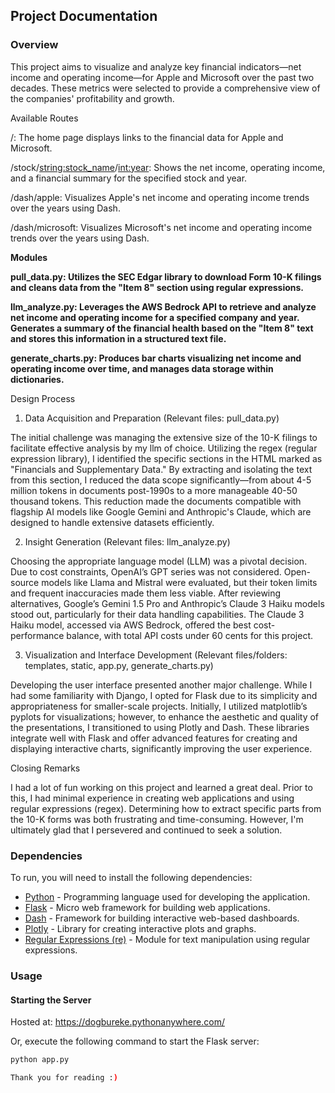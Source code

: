 ## Project Documentation

### Overview

This project aims to visualize and analyze key financial indicators—net income and operating income—for Apple and Microsoft over the past two decades. These metrics were selected to provide a comprehensive view of the companies' profitability and growth.

Available Routes

/: The home page displays links to the financial data for Apple and Microsoft.

/stock/<string:stock_name>/<int:year>: Shows the net income, operating income, and a financial summary for the specified stock and year.

/dash/apple: Visualizes Apple's net income and operating income trends over the years using Dash.

/dash/microsoft: Visualizes Microsoft's net income and operating income trends over the years using Dash.

**Modules**

**pull_data.py: Utilizes the SEC Edgar library to download Form 10-K filings and cleans data from the "Item 8" section using regular expressions.**

**llm_analyze.py: Leverages the AWS Bedrock API to retrieve and analyze net income and operating income for a specified company and year. Generates a summary of the financial health based on the "Item 8" text and stores this information in a structured text file.**

**generate_charts.py: Produces bar charts visualizing net income and operating income over time, and manages data storage within dictionaries.**

Design Process

1. Data Acquisition and Preparation (Relevant files: pull_data.py)
   
The initial challenge was managing the extensive size of the 10-K filings to facilitate effective analysis by my llm of choice. Utilizing the regex (regular expression library), I identified the specific sections in the HTML marked as "Financials and Supplementary Data." By extracting and isolating the text from this section, I reduced the data scope significantly—from about 4-5 million tokens in documents post-1990s to a more manageable 40-50 thousand tokens. This reduction made the documents compatible with flagship AI models like Google Gemini and Anthropic's Claude, which are designed to handle extensive datasets efficiently.

2. Insight Generation (Relevant files: llm_analyze.py)
   
Choosing the appropriate language model (LLM) was a pivotal decision. Due to cost constraints, OpenAI’s GPT series was not considered. Open-source models like Llama and Mistral were evaluated, but their token limits and frequent inaccuracies made them less viable. After reviewing alternatives, Google’s Gemini 1.5 Pro and Anthropic’s Claude 3 Haiku models stood out, particularly for their data handling capabilities. The Claude 3 Haiku model, accessed via AWS Bedrock, offered the best cost-performance balance, with total API costs under 60 cents for this project.

3. Visualization and Interface Development (Relevant files/folders: templates, static, app.py, generate_charts.py)
   
Developing the user interface presented another major challenge. While I had some familiarity with Django, I opted for Flask due to its simplicity and appropriateness for smaller-scale projects. Initially, I utilized matplotlib’s pyplots for visualizations; however, to enhance the aesthetic and quality of the presentations, I transitioned to using Plotly and Dash. These libraries integrate well with Flask and offer advanced features for creating and displaying interactive charts, significantly improving the user experience.

Closing Remarks

I had a lot of fun working on this project and learned a great deal. Prior to this, I had minimal experience in creating web applications and using regular expressions (regex). Determining how to extract specific parts from the 10-K forms was both frustrating and time-consuming. However, I'm ultimately glad that I persevered and continued to seek a solution.

### Dependencies

To run, you will need to install the following dependencies:

- [Python](https://www.python.org/) - Programming language used for developing the application.
- [Flask](https://flask.palletsprojects.com/) - Micro web framework for building web applications.
- [Dash](https://dash.plotly.com/) - Framework for building interactive web-based dashboards.
- [Plotly](https://plotly.com/python/) - Library for creating interactive plots and graphs.
- [Regular Expressions (re)](https://docs.python.org/3/library/re.html) - Module for text manipulation using regular expressions.

### Usage

#### Starting the Server

Hosted at: https://dogbureke.pythonanywhere.com/

Or, execute the following command to start the Flask server:

```bash
python app.py

Thank you for reading :)
